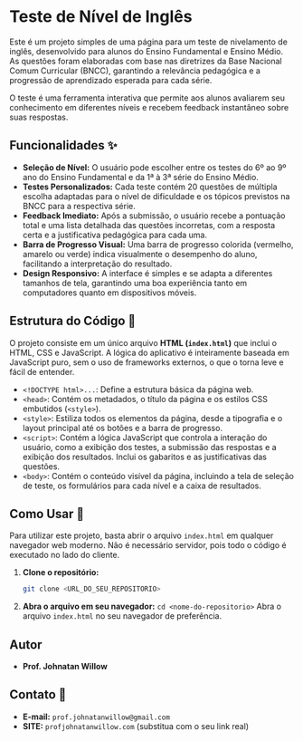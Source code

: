 # Teste de Nível de Inglês

Este é um projeto simples de uma página para um teste de nivelamento de inglês, desenvolvido para alunos do Ensino Fundamental e Ensino Médio. As questões foram elaboradas com base nas diretrizes da Base Nacional Comum Curricular (BNCC), garantindo a relevância pedagógica e a progressão de aprendizado esperada para cada série.

O teste é uma ferramenta interativa que permite aos alunos avaliarem seu conhecimento em diferentes níveis e recebem feedback instantâneo sobre suas respostas.

## Funcionalidades ✨

* **Seleção de Nível:** O usuário pode escolher entre os testes do 6º ao 9º ano do Ensino Fundamental e da 1ª à 3ª série do Ensino Médio.
* **Testes Personalizados:** Cada teste contém 20 questões de múltipla escolha adaptadas para o nível de dificuldade e os tópicos previstos na BNCC para a respectiva série.
* **Feedback Imediato:** Após a submissão, o usuário recebe a pontuação total e uma lista detalhada das questões incorretas, com a resposta certa e a justificativa pedagógica para cada uma.
* **Barra de Progresso Visual:** Uma barra de progresso colorida (vermelho, amarelo ou verde) indica visualmente o desempenho do aluno, facilitando a interpretação do resultado.
* **Design Responsivo:** A interface é simples e se adapta a diferentes tamanhos de tela, garantindo uma boa experiência tanto em computadores quanto em dispositivos móveis.

## Estrutura do Código 📁

O projeto consiste em um único arquivo **HTML (`index.html`)** que inclui o HTML, CSS e JavaScript. A lógica do aplicativo é inteiramente baseada em JavaScript puro, sem o uso de frameworks externos, o que o torna leve e fácil de entender.

* `<!DOCTYPE html>...`: Define a estrutura básica da página web.
* `<head>`: Contém os metadados, o título da página e os estilos CSS embutidos (`<style>`).
* `<style>`: Estiliza todos os elementos da página, desde a tipografia e o layout principal até os botões e a barra de progresso.
* `<script>`: Contém a lógica JavaScript que controla a interação do usuário, como a exibição dos testes, a submissão das respostas e a exibição dos resultados. Inclui os gabaritos e as justificativas das questões.
* `<body>`: Contém o conteúdo visível da página, incluindo a tela de seleção de teste, os formulários para cada nível e a caixa de resultados.

## Como Usar 🚀

Para utilizar este projeto, basta abrir o arquivo `index.html` em qualquer navegador web moderno. Não é necessário servidor, pois todo o código é executado no lado do cliente.

1.  **Clone o repositório:**
    ```bash
    git clone <URL_DO_SEU_REPOSITORIO>
    ```
2.  **Abra o arquivo em seu navegador:**
    `cd <nome-do-repositorio>`
    Abra o arquivo `index.html` no seu navegador de preferência.

## Autor

* **Prof. Johnatan Willow**

## Contato 📧

* **E-mail:** `prof.johnatanwillow@gmail.com`
* **SITE:** `profjohnatanwillow.com` (substitua com o seu link real)
